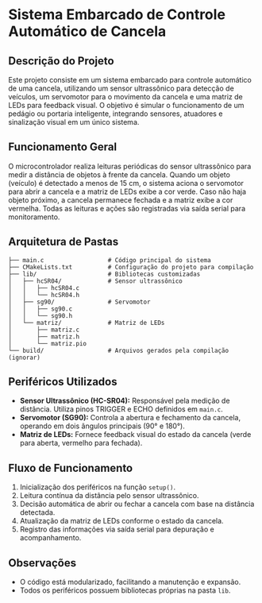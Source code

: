 # Sistema Embarcado de Controle Automático de Cancela

## Descrição do Projeto
Este projeto consiste em um sistema embarcado para controle automático de uma cancela, utilizando um sensor ultrassônico para detecção de veículos, um servomotor para o movimento da cancela e uma matriz de LEDs para feedback visual. O objetivo é simular o funcionamento de um pedágio ou portaria inteligente, integrando sensores, atuadores e sinalização visual em um único sistema.

## Funcionamento Geral
O microcontrolador realiza leituras periódicas do sensor ultrassônico para medir a distância de objetos à frente da cancela. Quando um objeto (veículo) é detectado a menos de 15 cm, o sistema aciona o servomotor para abrir a cancela e a matriz de LEDs exibe a cor verde. Caso não haja objeto próximo, a cancela permanece fechada e a matriz exibe a cor vermelha. Todas as leituras e ações são registradas via saída serial para monitoramento.

## Arquitetura de Pastas
```
├── main.c                  # Código principal do sistema
├── CMakeLists.txt          # Configuração do projeto para compilação
├── lib/                    # Bibliotecas customizadas
│   ├── hcSR04/             # Sensor ultrassônico
│   │   ├── hcSR04.c
│   │   └── hcSR04.h
│   ├── sg90/               # Servomotor
│   │   ├── sg90.c
│   │   └── sg90.h
│   └── matriz/             # Matriz de LEDs
│       ├── matriz.c
│       ├── matriz.h
│       └── matriz.pio
└── build/                  # Arquivos gerados pela compilação (ignorar)
```

## Periféricos Utilizados
- **Sensor Ultrassônico (HC-SR04):** Responsável pela medição de distância. Utiliza pinos TRIGGER e ECHO definidos em `main.c`.
- **Servomotor (SG90):** Controla a abertura e fechamento da cancela, operando em dois ângulos principais (90° e 180°).
- **Matriz de LEDs:** Fornece feedback visual do estado da cancela (verde para aberta, vermelho para fechada).

## Fluxo de Funcionamento
1. Inicialização dos periféricos na função `setup()`.
2. Leitura contínua da distância pelo sensor ultrassônico.
3. Decisão automática de abrir ou fechar a cancela com base na distância detectada.
4. Atualização da matriz de LEDs conforme o estado da cancela.
5. Registro das informações via saída serial para depuração e acompanhamento.

## Observações
- O código está modularizado, facilitando a manutenção e expansão.
- Todos os periféricos possuem bibliotecas próprias na pasta `lib`.
